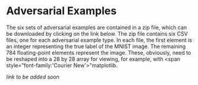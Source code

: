 # Adversarial Examples

The six sets of adversarial examples are contained in a zip file, which can be downloaded by clicking on the link below.   The zip file contains six CSV files, one for each adversarial example type.  In each file, the first element is an integer representing the true label of the MNIST image.  The remaining 784 floating-point elements represent the image.  These, obviously, need to be reshaped into a 28 by 28 array for viewing, for example, with <span style="font-family:'Courier New'>"matplotlib</span>.

_link to be added soon_
